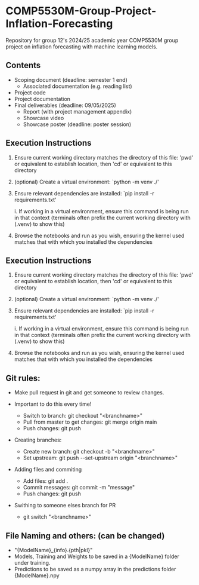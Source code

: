 # COMP5530M-Group-Project-Inflation-Forecasting

Repository for group 12's 2024/25 academic year COMP5530M group project on inflation forecasting with machine learning models.

## Contents
- Scoping document (deadline: semester 1 end)
  - Associated documentation (e.g. reading list)
- Project code
- Project documentation
- Final deliverables (deadline: 09/05/2025)
  - Report (with project management appendix)
  - Showcase video
  - Showcase poster (deadline: poster session)

## Execution Instructions
1. Ensure current working directory matches the directory of this file: 'pwd' or equivalent to establish location, then 'cd' or equivalent to this directory
2. (optional) Create a virtual environment: `python -m venv ./'
3. Ensure relevant dependencies are installed: `pip install -r requirements.txt'

    i. If working in a virtual environment, ensure this command is being run in that context (terminals often prefix the current working directory with (.venv) to show this)
4. Browse the notebooks and run as you wish, ensuring the kernel used matches that with which you installed the dependencies

## Execution Instructions
1. Ensure current working directory matches the directory of this file: 'pwd' or equivalent to establish location, then 'cd' or equivalent to this directory
2. (optional) Create a virtual environment: `python -m venv ./'
3. Ensure relevant dependencies are installed: `pip install -r requirements.txt'

    i. If working in a virtual environment, ensure this command is being run in that context (terminals often prefix the current working directory with (.venv) to show this)
4. Browse the notebooks and run as you wish, ensuring the kernel used matches that with which you installed the dependencies


## Git rules:
- Make pull request in git and get someone to review changes.

- Important to do this every time!
  - Switch to branch: git checkout "\<branchname>"
  - Pull from master to get changes: git merge origin main
  - Push changes: git push

- Creating branches:
  - Create new branch: git checkout -b "\<branchname>"
  - Set upstream: git push --set-upstream origin "\<branchname>"

- Adding files and commiting
  - Add files: git add .
  - Commit messages: git commit -m "message"
  - Push changes: git push
  
- Swithing to someone elses branch for PR
  - git switch "\<branchname>"

## File Naming and others:  (can be changed)

- "{ModelName}_{info}.{pth|pkl}"
- Models, Training and Weights to be saved in a {ModelName} folder under training. 
- Predictions to be saved as a numpy array in the predictions folder {ModelName}.npy